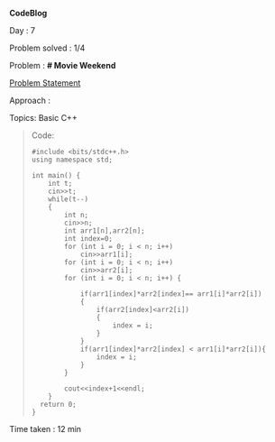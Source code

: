 **CodeBlog**

Day : 7

Problem solved : 1/4

Problem : **# Movie Weekend**

[Problem Statement](https://www.codechef.com/problems/MOVIEWKN)

Approach :

Topics: Basic C++

> Code:
>
>     #include <bits/stdc++.h>
>     using namespace std;
>
>     int main() {
>         int t;
>         cin>>t;
>         while(t--)
>         {
>             int n;
>             cin>>n;
>             int arr1[n],arr2[n];
>             int index=0;
>             for (int i = 0; i < n; i++)
>                 cin>>arr1[i];
>             for (int i = 0; i < n; i++)
>                 cin>>arr2[i];
>             for (int i = 0; i < n; i++) {
>
>                 if(arr1[index]*arr2[index]== arr1[i]*arr2[i])
>                 {
>                     if(arr2[index]<arr2[i])
>                     {
>                         index = i;
>                     }
>                 }
>                 if(arr1[index]*arr2[index] < arr1[i]*arr2[i]){
>                     index = i;
>                 }
>             }
>
>             cout<<index+1<<endl;
>         }
>     	return 0;
>     }

Time taken : 12 min
